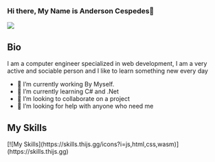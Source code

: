 ### Hi there, My Name is Anderson Cespedes👋
<p align="left">
   <img src="https://img.shields.io/badge/STATUS-LEARNING-green">
</p>
<h2>Bio</h2>
<p>I am a computer engineer specialized in web development, I am a very active and sociable person and I like to learn something new every day</p>
<ul>
  <li>🔭 I’m currently working By Myself.</li>
  <li>🌱 I’m currently learning C# and .Net</li>
  <li>👯 I’m looking to collaborate on a project</li>
  <li>🤔 I’m looking for help with anyone who need me</li>
</ul>
<h2>My Skills</h2>
<p>
  [![My Skills](https://skills.thijs.gg/icons?i=js,html,css,wasm)](https://skills.thijs.gg)
</p>
